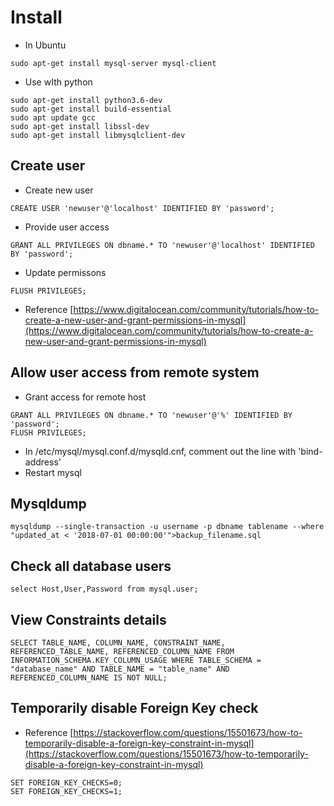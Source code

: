 # Install
- In Ubuntu
```
sudo apt-get install mysql-server mysql-client
```
- Use wIth python
```
sudo apt-get install python3.6-dev
sudo apt-get install build-essential
sudo apt update gcc
sudo apt-get install libssl-dev
sudo apt-get install libmysqlclient-dev
```

## Create user
- Create new user
```
CREATE USER 'newuser'@'localhost' IDENTIFIED BY 'password';
```
- Provide user access
```
GRANT ALL PRIVILEGES ON dbname.* TO 'newuser'@'localhost' IDENTIFIED BY 'password';
```
- Update permissons
```
FLUSH PRIVILEGES;
```
- Reference
[https://www.digitalocean.com/community/tutorials/how-to-create-a-new-user-and-grant-permissions-in-mysql](https://www.digitalocean.com/community/tutorials/how-to-create-a-new-user-and-grant-permissions-in-mysql)

## Allow user access from remote system
- Grant access for remote host
```
GRANT ALL PRIVILEGES ON dbname.* TO 'newuser'@'%' IDENTIFIED BY 'password';
FLUSH PRIVILEGES;
```
- In /etc/mysql/mysql.conf.d/mysqld.cnf, comment out the line with 'bind-address'
- Restart mysql

## Mysqldump
```
mysqldump --single-transaction -u username -p dbname tablename --where "updated_at < '2018-07-01 00:00:00'">backup_filename.sql
```

## Check all database users
```
select Host,User,Password from mysql.user;
```
## View Constraints details
```
SELECT TABLE_NAME, COLUMN_NAME, CONSTRAINT_NAME, REFERENCED_TABLE_NAME, REFERENCED_COLUMN_NAME FROM INFORMATION_SCHEMA.KEY_COLUMN_USAGE WHERE TABLE_SCHEMA = "database_name" AND TABLE_NAME = "table_name" AND REFERENCED_COLUMN_NAME IS NOT NULL;
```
## Temporarily disable Foreign Key check
- Reference
[https://stackoverflow.com/questions/15501673/how-to-temporarily-disable-a-foreign-key-constraint-in-mysql](https://stackoverflow.com/questions/15501673/how-to-temporarily-disable-a-foreign-key-constraint-in-mysql)
```
SET FOREIGN_KEY_CHECKS=0;
SET FOREIGN_KEY_CHECKS=1;
```
